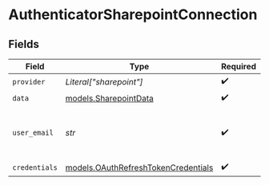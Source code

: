 # AuthenticatorSharepointConnection


## Fields

| Field                                                                            | Type                                                                             | Required                                                                         | Description                                                                      |
| -------------------------------------------------------------------------------- | -------------------------------------------------------------------------------- | -------------------------------------------------------------------------------- | -------------------------------------------------------------------------------- |
| `provider`                                                                       | *Literal["sharepoint"]*                                                          | :heavy_check_mark:                                                               | N/A                                                                              |
| `data`                                                                           | [models.SharepointData](../models/sharepointdata.md)                             | :heavy_check_mark:                                                               | N/A                                                                              |
| `user_email`                                                                     | *str*                                                                            | :heavy_check_mark:                                                               | The email of the Sharepoint account this is for                                  |
| `credentials`                                                                    | [models.OAuthRefreshTokenCredentials](../models/oauthrefreshtokencredentials.md) | :heavy_check_mark:                                                               | N/A                                                                              |